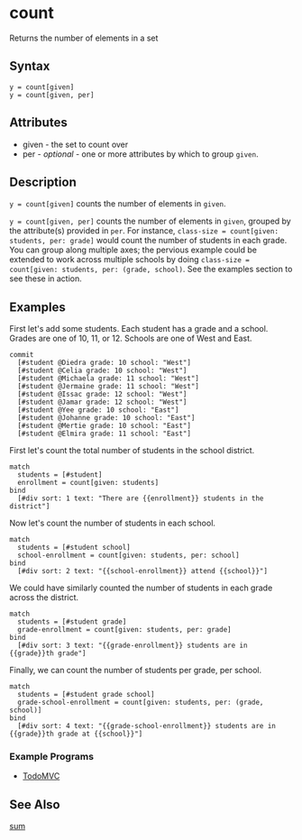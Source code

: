 # count

Returns the number of elements in a set

## Syntax

```
y = count[given]
y = count[given, per]
```

## Attributes

- given - the set to count over
- per - _optional_ - one or more attributes by which to group `given`.

## Description

`y = count[given]` counts the number of elements in `given`.

`y = count[given, per]` counts the number of elements in `given`, grouped by the attribute(s) provided in `per`. For instance, `class-size = count[given: students, per: grade]` would count the number of students in each grade. You can group along multiple axes; the pervious example could be extended to work across multiple schools by doing `class-size = count[given: students, per: (grade, school)`. See the examples section to see these in action.

## Examples

First let's add some students. Each student has a grade and a school. Grades are one of 10, 11, or 12. Schools are one of West and East.

```
commit
  [#student @Diedra grade: 10 school: "West"]
  [#student @Celia grade: 10 school: "West"]
  [#student @Michaela grade: 11 school: "West"]
  [#student @Jermaine grade: 11 school: "West"]
  [#student @Issac grade: 12 school: "West"]
  [#student @Jamar grade: 12 school: "West"]
  [#student @Yee grade: 10 school: "East"]
  [#student @Johanne grade: 10 school: "East"]
  [#student @Mertie grade: 10 school: "East"]
  [#student @Elmira grade: 11 school: "East"]
```

First let's count the total number of students in the school district.

```
match
  students = [#student]
  enrollment = count[given: students]
bind
  [#div sort: 1 text: "There are {{enrollment}} students in the district"]
```

Now let's count the number of students in each school.

```
match
  students = [#student school]
  school-enrollment = count[given: students, per: school]
bind
  [#div sort: 2 text: "{{school-enrollment}} attend {{school}}"]
```

We could have similarly counted the number of students in each grade across the district.

```
match
  students = [#student grade]
  grade-enrollment = count[given: students, per: grade]
bind
  [#div sort: 3 text: "{{grade-enrollment}} students are in {{grade}}th grade"]
```

Finally, we can count the number of students per grade, per school. 

```
match
  students = [#student grade school]
  grade-school-enrollment = count[given: students, per: (grade, school)]
bind
  [#div sort: 4 text: "{{grade-school-enrollment}} students are in {{grade}}th grade at {{school}}"]
```

### Example Programs

- [TodoMVC](https://github.com/witheve/Eve/blob/master/examples/todomvc.eve#L31)

## See Also

[sum](sum.md)

